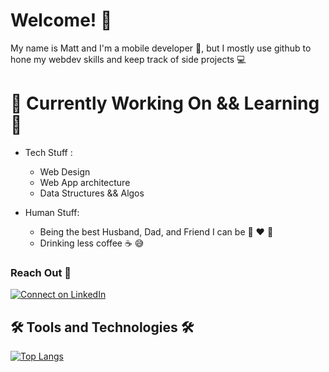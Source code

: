 # Welcome! :wave: #

My name is Matt and I'm a mobile developer :iphone:, but I mostly use github to hone my webdev skills and keep track of side projects :computer:

# :rocket: Currently Working On && Learning :rocket: #

- Tech Stuff :
  - Web Design
  - Web App architecture
  - Data Structures && Algos

- Human Stuff:
  - Being the best Husband, Dad, and Friend I can be :pray: :heart: :love_you_gesture: 
  - Drinking less coffee :coffee: :sweat_smile:

### Reach Out :handshake: ##
[![Connect on LinkedIn](https://img.shields.io/badge/--linkedin?label=LinkedIn&logo=LinkedIn&style=social)](https://www.linkedin.com/in/matt-de-la-o)

## :hammer_and_wrench: Tools and Technologies :hammer_and_wrench: ##

[![Top Langs](https://github-readme-stats.vercel.app/api/top-langs/?username=MattDeLaO&layout=compact)](https://github.com/anuraghazra/github-readme-stats)


